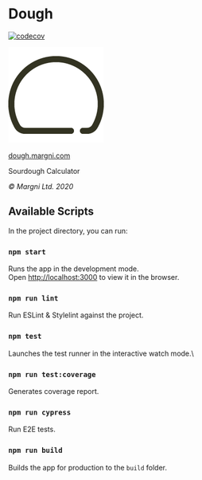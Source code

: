 # Dough

[![codecov](https://codecov.io/gh/margni/dough/branch/master/graph/badge.svg?token=CTAIR2CCR9)](https://codecov.io/gh/margni/dough/)

[![Dough Logo](public/android-chrome-192x192.png)](https://dough.margni.com/)

[dough.margni.com](https://dough.margni.com/)

Sourdough Calculator

_© Margni Ltd. 2020_

## Available Scripts

In the project directory, you can run:

### `npm start`

Runs the app in the development mode.\
Open [http://localhost:3000](http://localhost:3000) to view it in the browser.

### `npm run lint`

Run ESLint & Stylelint against the project.

### `npm test`

Launches the test runner in the interactive watch mode.\

### `npm run test:coverage`

Generates coverage report.

### `npm run cypress`

Run E2E tests.

### `npm run build`

Builds the app for production to the `build` folder.
